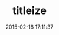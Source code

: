 ---
layout: post
title:  "titleize"
repo:   "granth/titleize"
date:   2015-02-18 17:11:37
gemurl: http://rubygems.org/gems/titleize
---